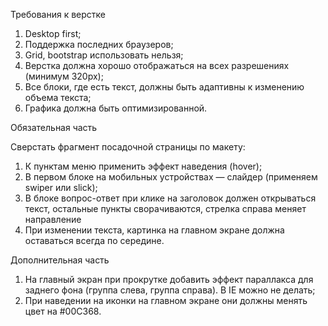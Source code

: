 Требования к верстке

1. Desktop first;
2. Поддержка последних браузеров;
3. Grid, bootstrap использовать нельзя;
4. Верстка должна хорошо отображаться на всех разрешениях (минимум 320px);
5. Все блоки, где есть текст, должны быть адаптивны к изменению объема текста;
6. Графика должна быть оптимизированной.

Обязательная часть

Сверстать фрагмент посадочной страницы по макету:
1. К пунктам меню применить эффект наведения (hover);
2. В первом блоке на мобильных устройствах — слайдер (применяем swiper или slick);
3. В блоке вопрос-ответ при клике на заголовок должен открываться текст, остальные пункты сворачиваются, стрелка справа меняет направление
4. При изменении текста, картинка на главном экране должна оставаться всегда по середине.

Дополнительная часть

1. На главный экран при прокрутке добавить эффект параллакса для заднего фона (группа слева, группа справа). В IE можно не делать;
2. При наведении на иконки на главном экране они должны менять цвет на #00C368.